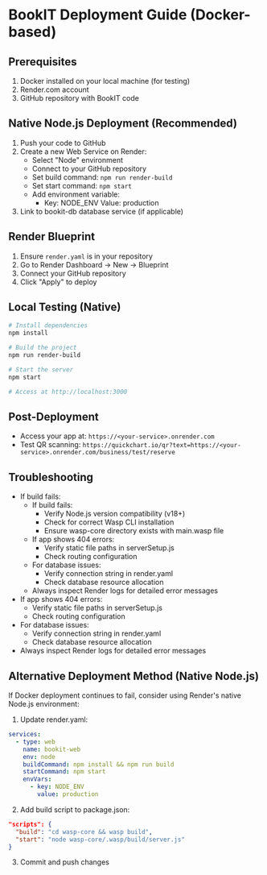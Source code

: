 # BookIT Deployment Guide (Docker-based)

## Prerequisites
1. Docker installed on your local machine (for testing)
2. Render.com account
3. GitHub repository with BookIT code

## Native Node.js Deployment (Recommended)
1. Push your code to GitHub
2. Create a new Web Service on Render:
   - Select "Node" environment
   - Connect to your GitHub repository
   - Set build command: `npm run render-build`
   - Set start command: `npm start`
   - Add environment variable:
        - Key: NODE_ENV
          Value: production
3. Link to bookit-db database service (if applicable)

## Render Blueprint
1. Ensure `render.yaml` is in your repository
2. Go to Render Dashboard → New → Blueprint
3. Connect your GitHub repository
4. Click "Apply" to deploy

## Local Testing (Native)
```bash
# Install dependencies
npm install

# Build the project
npm run render-build

# Start the server
npm start

# Access at http://localhost:3000
```

## Post-Deployment
- Access your app at: `https://<your-service>.onrender.com`
- Test QR scanning: `https://quickchart.io/qr?text=https://<your-service>.onrender.com/business/test/reserve`

## Troubleshooting
- If build fails:
  - If build fails:
    - Verify Node.js version compatibility (v18+)
    - Check for correct Wasp CLI installation
    - Ensure wasp-core directory exists with main.wasp file
  - If app shows 404 errors:
    - Verify static file paths in serverSetup.js
    - Check routing configuration
  - For database issues:
    - Verify connection string in render.yaml
    - Check database resource allocation
  - Always inspect Render logs for detailed error messages
- If app shows 404 errors:
  - Verify static file paths in serverSetup.js
  - Check routing configuration
- For database issues:
  - Verify connection string in render.yaml
  - Check database resource allocation
- Always inspect Render logs for detailed error messages

## Alternative Deployment Method (Native Node.js)
If Docker deployment continues to fail, consider using Render's native Node.js environment:

1. Update render.yaml:
```yaml
services:
  - type: web
    name: bookit-web
    env: node
    buildCommand: npm install && npm run build
    startCommand: npm start
    envVars:
      - key: NODE_ENV
        value: production
```

2. Add build script to package.json:
```json
"scripts": {
  "build": "cd wasp-core && wasp build",
  "start": "node wasp-core/.wasp/build/server.js"
}
```

3. Commit and push changes